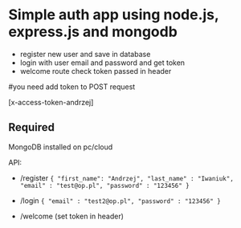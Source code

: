 # Simple auth app using node.js, express.js and mongodb

- register new user and save in database
- login with user email and password and get token
- welcome route check token passed in header

#you need add token to POST request

[x-access-token-andrzej]

## Required

MongoDB installed on pc/cloud

API:

- /register
  `{ "first_name": "Andrzej", "last_name" : "Iwaniuk", "email" : "test@op.pl", "password" : "123456" }`

- /login
  `{ "email" : "test2@op.pl", "password" : "123456" }`

- /welcome (set token in header)
